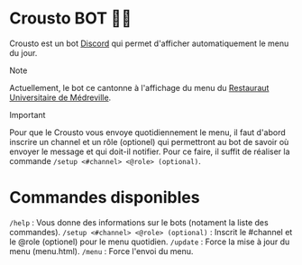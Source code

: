 # Crousto BOT 👨‍🍳
Crousto est un bot [Discord](https://discord.com) qui permet d'afficher automatiquement le menu du jour.

> [!NOTE]
> Actuellement, le bot ce cantonne à l'affichage du menu du [Restauraut Universitaire de Médreville](https://www.crous-lorraine.fr/restaurant/resto-u-medreville-2/).

> [!IMPORTANT]  
> Pour que le Crousto vous envoye quotidiennement le menu, il faut d'abord inscrire un channel et un rôle (optionel) qui permettront au bot de savoir où envoyer le message et qui doit-il notifier.
> Pour ce faire, il suffit de réaliser la commande `/setup <#channel> <@role> (optional)`.

# Commandes disponibles
`/help` : Vous donne des informations sur le bots (notament la liste des commandes).
`/setup <#channel> <@role> (optional)` : Inscrit le #channel et le @role (optionel) pour le menu quotidien.
`/update` : Force la mise à jour du menu (menu.html).
`/menu` : Force l'envoi du menu.





